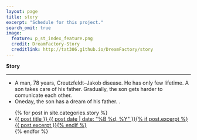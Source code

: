```yaml
---
layout: page
title: story
excerpt: "Schedule for this project."
search_omit: true
image:
  feature: p_st_index_feature.png
  credit: DreamFactory-Story
  creditlink: http://tat306.github.io/DreamFactory/story
---
```


**Story**


* * *

 * A man, 78 years, Creutzfeldt–Jakob disease. He has only few lifetime. A son takes care of his father. Gradually, the son gets harder to comunicate each other. 
 * Oneday, the son has a dream of his father.
.

<ul class="post-list">
{% for post in site.categories.story %} 
  <li><article><a href="{{ site.url }}{{ post.url }}">{{ post.title }} <span class="entry-date"><time datetime="{{ post.date | date_to_xmlschema }}">{{ post.date | date: "%B %d, %Y" }}</time></span>{% if post.excerpt %} <span class="excerpt">{{ post.excerpt }}</span>{% endif %}</a></article></li>
{% endfor %}
</ul>
